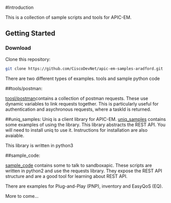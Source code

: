 #Introduction

This is a collection of sample scripts and tools for APIC-EM.  

## Getting Started


### Download
Clone this repository:

``` bash
git clone https://github.com/CiscoDevNet/apic-em-samples-aradford.git
```

There are two different types of examples.  tools and sample python code

##tools/postman: 

[toosl/postman](tools/postman/)contains a collection of postman requests.  These use dynamic variables to link requests together.  This
is particularly useful for authentication and asychronous requests, where a taskId is returned.

##uniq_samples:
Uniq is a client library for APIC-EM.  [uniq_samples](uniq_samples/) contains some examples of using the library. This library
abstracts the REST API.  You will need to install uniq to use it.  Instructions for installation are also avaiable.

This library is written in python3

##sample_code:  

[sample_code](sample_code/)  contains some to talk to sandboxapic.  These scripts are written in python2 and use the requests
library.  They expose the REST API structure and are a good tool for learning about REST API.

There are examples for Plug-and-Play (PNP), inventory and EasyQoS (EQ).

More to come...
